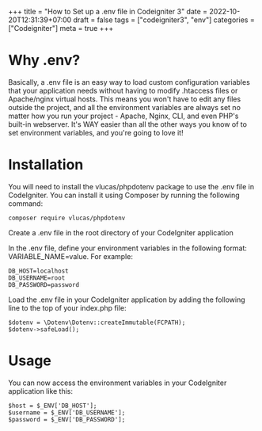 +++
title = "How to Set up a .env file in Codeigniter 3"
date = 2022-10-20T12:31:39+07:00
draft = false
tags = ["codeigniter3", "env"]
categories = ["Codeigniter"]
meta = true
+++

# Why .env?

Basically, a .env file is an easy way to load custom configuration variables that your application needs without having to modify .htaccess files or Apache/nginx virtual hosts. This means you won't have to edit any files outside the project, and all the environment variables are always set no matter how you run your project - Apache, Nginx, CLI, and even PHP's built-in webserver. It's WAY easier than all the other ways you know of to set environment variables, and you're going to love it!

# Installation

You will need to install the vlucas/phpdotenv package to use the .env file in CodeIgniter. You can install it using Composer by running the following command:

    composer require vlucas/phpdotenv

Create a .env file in the root directory of your CodeIgniter application

In the .env file, define your environment variables in the following format: VARIABLE_NAME=value. For example:

    DB_HOST=localhost
    DB_USERNAME=root
    DB_PASSWORD=password

Load the .env file in your CodeIgniter application by adding the following line to the top of your index.php file:

    $dotenv = \Dotenv\Dotenv::createImmutable(FCPATH);
    $dotenv->safeLoad();

# Usage

You can now access the environment variables in your CodeIgniter application like this:

    $host = $_ENV['DB_HOST'];
    $username = $_ENV['DB_USERNAME'];
    $password = $_ENV['DB_PASSWORD'];
